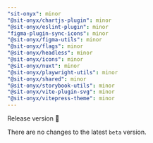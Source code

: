 ```yaml
---
"sit-onyx": minor
"@sit-onyx/chartjs-plugin": minor
"@sit-onyx/eslint-plugin": minor
"figma-plugin-sync-icons": minor
"@sit-onyx/figma-utils": minor
"@sit-onyx/flags": minor
"@sit-onyx/headless": minor
"@sit-onyx/icons": minor
"@sit-onyx/nuxt": minor
"@sit-onyx/playwright-utils": minor
"@sit-onyx/shared": minor
"@sit-onyx/storybook-utils": minor
"@sit-onyx/vite-plugin-svg": minor
"@sit-onyx/vitepress-theme": minor
---
```


Release version 🎉

There are no changes to the latest `beta` version.
